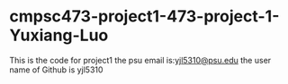 # cmpsc473-project1-473-project-1-Yuxiang-Luo
This is the code for project1
the psu email is:yjl5310@psu.edu
the user name of Github is yjl5310
